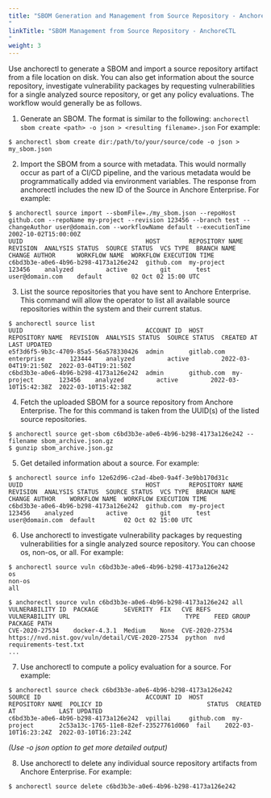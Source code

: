```yaml
---
title: "SBOM Generation and Management from Source Repository - AnchoreCTL
"
linkTitle: "SBOM Management from Source Repository - AnchoreCTL
"
weight: 3
---
```


Use anchorectl to generate a SBOM and import a source repository artifact from a file location on disk. You can also get information about the source repository, investigate vulnerability packages by requesting vulnerabilities for a single analyzed source repository, or get any policy evaluations.
The workflow would generally be as follows.

1. Generate an SBOM. The format is similar to the following:
`anchorectl sbom create <path> -o json > <resulting filename>.json`
For example:

```
$ anchorectl sbom create dir:/path/to/your/source/code -o json > my_sbom.json
```

2. Import the SBOM from a source with metadata. This would normally occur as part of a CI/CD pipeline, and the various metadata would be programmatically added via environment variables. The response from anchorectl includes the new ID of the Source in Anchore Enterprise. For example:

```
$ anchorectl source import --sbomFile=./my_sbom.json --repoHost github.com --repoName my-project --revision 123456 --branch test --changeAuthor user@domain.com --workflowName default --executionTime 2002-10-02T15:00:00Z
UUID                                  HOST        REPOSITORY NAME  REVISION  ANALYSIS STATUS  SOURCE STATUS  VCS TYPE  BRANCH NAME  CHANGE AUTHOR      WORKFLOW NAME  WORKFLOW EXECUTION TIME
c6bd3b3e-a0e6-4b96-b298-4173a126e242  github.com  my-project       123456    analyzed         active         git       test         user@domain.com    default        02 Oct 02 15:00 UTC
```

3. List the source repositories that you have sent to Anchore Enterprise. This command will allow the operator to list all available source repositories within the system and their current status.
```
$ anchorectl source list
UUID                                  ACCOUNT ID  HOST        REPOSITORY NAME  REVISION  ANALYSIS STATUS  SOURCE STATUS  CREATED AT            LAST UPDATED
e5f3d6f5-9b3c-4709-85a5-56a578330426  admin       gitlab.com  enterprise       123444    analyzed         active         2022-03-04T19:21:50Z  2022-03-04T19:21:50Z
c6bd3b3e-a0e6-4b96-b298-4173a126e242  admin       github.com  my-project       123456    analyzed         active         2022-03-10T15:42:38Z  2022-03-10T15:42:38Z
```

4. Fetch the uploaded SBOM for a source repository from Anchore Enterprise.
The <id> for this command is taken from the UUID(s) of the listed source repositories.
```
$ anchorectl source get-sbom c6bd3b3e-a0e6-4b96-b298-4173a126e242 --filename sbom_archive.json.gz
$ gunzip sbom_archive.json.gz
```

5. Get detailed information about a source. For example:

```
$ anchorectl source info 12e62d96-c2ad-4be0-9a4f-3e9bb170d31c
UUID                                  HOST        REPOSITORY NAME  REVISION  ANALYSIS STATUS  SOURCE STATUS  VCS TYPE  BRANCH NAME  CHANGE AUTHOR    WORKFLOW NAME  WORKFLOW EXECUTION TIME
c6bd3b3e-a0e6-4b96-b298-4173a126e242  github.com  my-project       123456    analyzed         active         git       test         user@domain.com  default        02 Oct 02 15:00 UTC
```

6. Use anchorectl to investigate vulnerability packages by requesting vulnerabilities for a single analyzed source repository. You can choose os, non-os, or all. For example: 

```
$ anchorectl source vuln c6bd3b3e-a0e6-4b96-b298-4173a126e242
os
non-os
all
```

```
$ anchorectl source vuln c6bd3b3e-a0e6-4b96-b298-4173a126e242 all
VULNERABILITY ID  PACKAGE       SEVERITY  FIX   CVE REFS        VULNERABILITY URL                                TYPE    FEED GROUP  PACKAGE PATH
CVE-2020-27534    docker-4.3.1  Medium    None  CVE-2020-27534  https://nvd.nist.gov/vuln/detail/CVE-2020-27534  python  nvd         requirements-test.txt
...
```

7. Use anchorectl to compute a policy evaluation for a source. For example:

```
$ anchorectl source check c6bd3b3e-a0e6-4b96-b298-4173a126e242
SOURCE ID                             ACCOUNT ID  HOST        REPOSITORY NAME  POLICY ID                             STATUS  CREATED AT            LAST UPDATED
c6bd3b3e-a0e6-4b96-b298-4173a126e242  vpillai     github.com  my-project       2c53a13c-1765-11e8-82ef-23527761d060  fail    2022-03-10T16:23:24Z  2022-03-10T16:23:24Z
```
*(Use -o json option to get more detailed output)*

8. Use anchorectl to delete any individual source repository artifacts from Anchore Enterprise. For example:

```
$ anchorectl source delete c6bd3b3e-a0e6-4b96-b298-4173a126e242
```